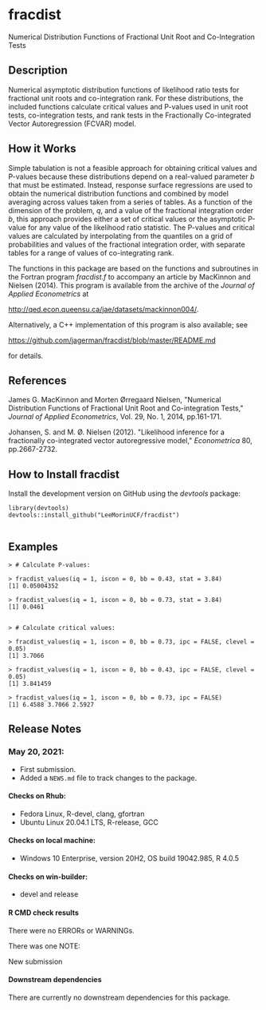 # fracdist

Numerical Distribution Functions of Fractional Unit Root and Co-Integration Tests

## Description

Numerical asymptotic distribution functions of likelihood ratio tests for 
fractional unit roots and co-integration rank. 
For these distributions, the included functions calculate critical values and P-values used in unit root tests, co-integration tests, and rank tests in the 
Fractionally Co-integrated Vector Autoregression (FCVAR) model.

## How it Works

Simple tabulation is not a feasible approach for obtaining
critical values and P-values because these distributions depend
on a real-valued parameter *b* that must be estimated.
Instead, response surface regressions are used to obtain the numerical
distribution functions and combined by model averaging
across values taken from a series of tables.
As a function of the dimension of the problem, *q*,
and a value of the fractional integration order *b*,
this approach provides either a set of critical values or the asymptotic P-value
for any value of the likelihood ratio statistic.
The P-values and critical values are calculated by interpolating from the
quantiles on a grid of probabilities and values of the fractional integration order,
with separate tables for a range of values of co-integrating rank.

The functions in this package are based on the functions and subroutines 
in the Fortran program *fracdist.f* 
to accompany an article by MacKinnon and Nielsen (2014).
This program is available from the archive 
of the *Journal of Applied Econometrics* at

http://qed.econ.queensu.ca/jae/datasets/mackinnon004/.

Alternatively, a C++ implementation of this program is also available; see

https://github.com/jagerman/fracdist/blob/master/README.md 

for details.


## References 

James G. MacKinnon and Morten Ørregaard Nielsen,
"Numerical Distribution Functions of Fractional Unit Root and Co-integration Tests,"
*Journal of Applied Econometrics*, Vol. 29, No. 1, 2014, pp.161-171.

Johansen, S. and M. Ø. Nielsen (2012).
"Likelihood inference for a fractionally co-integrated vector autoregressive model,"
*Econometrica* 80, pp.2667-2732.


## How to Install fracdist

Install the development version on GitHub using the *devtools* package:

```
library(devtools)
devtools::install_github("LeeMorinUCF/fracdist")


```


## Examples

```
> # Calculate P-values:

> fracdist_values(iq = 1, iscon = 0, bb = 0.43, stat = 3.84)
[1] 0.05004352

> fracdist_values(iq = 1, iscon = 0, bb = 0.73, stat = 3.84)
[1] 0.0461


> # Calculate critical values:

> fracdist_values(iq = 1, iscon = 0, bb = 0.73, ipc = FALSE, clevel = 0.05)
[1] 3.7066

> fracdist_values(iq = 1, iscon = 0, bb = 0.43, ipc = FALSE, clevel = 0.05)
[1] 3.841459

> fracdist_values(iq = 1, iscon = 0, bb = 0.73, ipc = FALSE)
[1] 6.4588 3.7066 2.5927

```

## Release Notes

### May 20, 2021: 
* First submission.
* Added a `NEWS.md` file to track changes to the package.

#### Checks on Rhub:
* Fedora Linux, R-devel, clang, gfortran
* Ubuntu Linux 20.04.1 LTS, R-release, GCC

#### Checks on local machine:
* Windows 10 Enterprise, version 20H2, OS build 19042.985, R 4.0.5

#### Checks on win-builder:
* devel and release


#### R CMD check results

There were no ERRORs or WARNINGs.

There was one NOTE:

New submission


#### Downstream dependencies

There are currently no downstream dependencies for this package. 

